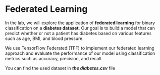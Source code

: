 # Federated Learning


In the lab, we will explore the application of **federated learning** for binary classification on a **diabetes dataset**. Our goal is to build a model that can predict whether or not a patient has diabetes based on various features such as age, BMI, and blood pressure.

We use TensorFlow Federated (TFF) to implement our federated learning approach and evaluate the performance of our model using classification metrics such as accuracy, precision, and recall.

You can find the used dataset in ***the diabetes.csv*** file 
